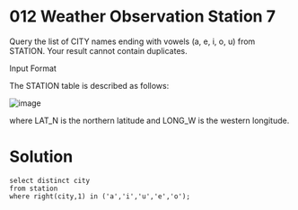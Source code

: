 # 012 Weather Observation Station 7

Query the list of CITY names ending with vowels (a, e, i, o, u) from STATION. Your result cannot contain duplicates.

Input Format

The STATION table is described as follows:

![image](https://github.com/anaswick/my_portfolio/assets/24541471/ea22b3b1-c087-4c39-b0df-af93bfae65f1)

where LAT_N is the northern latitude and LONG_W is the western longitude.

# Solution
```
select distinct city
from station
where right(city,1) in ('a','i','u','e','o');
```

